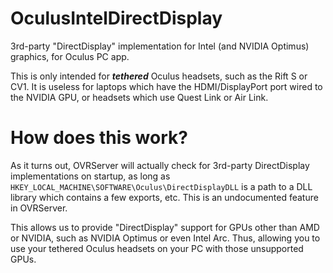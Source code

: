 # OculusIntelDirectDisplay
3rd-party "DirectDisplay" implementation for Intel (and NVIDIA Optimus) graphics, for Oculus PC app.

This is only intended for ***tethered*** Oculus headsets, such as the Rift S or CV1. It is useless for laptops which have the HDMI/DisplayPort port wired to the NVIDIA GPU, or headsets which use Quest Link or Air Link.

# How does this work?
As it turns out, OVRServer will actually check for 3rd-party DirectDisplay implementations on startup, as long as `HKEY_LOCAL_MACHINE\SOFTWARE\Oculus\DirectDisplayDLL` is a path to a DLL library which contains a few exports, etc. This is an undocumented feature in OVRServer.

This allows us to provide "DirectDisplay" support for GPUs other than AMD or NVIDIA, such as NVIDIA Optimus or even Intel Arc. Thus, allowing you to use your tethered Oculus headsets on your PC with those unsupported GPUs.
